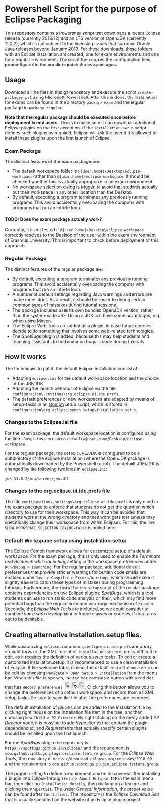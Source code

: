 # Powershell Script for the purpose of Eclipse Packaging

This repository contains a Powershell script that downloads a recent Eclipse release (currently 2018/12) and an LTS version of OpenJDK (currently 11.0.2),
which is not subject to the licensing issues that surround Oracle Java releases beyond January 2019.
For these downloads, those folders with an Eclipse installation are created, one for exam environments and one for a regular environment. The script then
copies the configuration files preconfigured in the src dir to patch the two packages.

## Usage

Download all the files in this git repository and execute the script `create-packages.ps1` using Microsoft Powershell. After this is done, the installation for exams can be found in the directory `package-exam` and
the regular package in `package-regular`.

**Note that the regular package should be executed once before deployment to end users**. This is to make sure it can download additional Eclipse plugins on the first execution. If the `installation.setup` script defines such plugins as required, Eclipse will ask the user if it is allowed to install these plugins upon the first launch of Eclipse.

### Exam Package

The distinct features of the exam package are:

* The default workspace folder is `@{user.home}\Desktop\eclipse-workspace` rather than `@{user.home}\eclipse-workspace`. It should be checked whether this is actually appropriate in an exam environment.
* No workspace selection dialog is trigger, to avoid that students actually put their workspace in any other location than the Desktop.
* By default, executing a program terminates any previously running programs. This avoid accidentally overloading the computer with programs that run an infinite loop.

#### TODO: Does the exam package actually work?

Currently, it is not tested if `@{user.home}\Desktop\eclipse-workspace` correctly resolves to the Desktop of the user within the exam environment of Erasmus University. This is important to check before deployment of this approach.

### Regular Package

The distinct features of the regular package are:

* By default, executing a program terminates any previously running programs. This avoid accidentally overloading the computer with programs that run an infinite loop.
* A number of default settings regarding Java warnings and errors are made more strict. As a result, it should be easier to debug certain common types of mistakes during tutorial sessions.
* The package includes uses its own bundled OpenJDK version, rather than the system-wide JRE. Using a JDK can have some advantages, e.g. when using Maven.
* The Eclipse Web Tools are added as a plugin, in case future courses decide to do something that involves some web-related technologies.
* The SpotBugs plugin is added, because this may help students and teaching assistants to find common bugs in code during tutorials

## How it works

The techniques to patch the default Eclipse installation consist of:

* Adapting `eclipse.ini` for the default workspace location and the choice of the JRE/JDK
* Adapting the launch behavior of Eclipse via the file `configuration\.settings\org.eclipse.ui.ide.prefs`.
* The default preferences of new workspaces are adapted by means of setup-tasks in an [Oomph](https://projects.eclipse.org/projects/tools.oomph) setup script, which is stored in `configuration\org.eclipse.oomph.setup\installation.setup`.

### Changes to the Eclipse.ini file

For the exam package, the default workspace location is configured using the line `-Dosgi.instance.area.default=@user.home/Desktop/eclipse-workspace`.

For the regular package, the default JRE/JDK is configured to be a subdirectory of the eclipse installation (where the OpenJDK package is automatically downloaded by the Powershell script). The default JRE/JDK is changed by the following two lines in `eclipse.ini`:

```-vm
jdk-11.0.2/bin/server/jvm.dll
```

### Changes to the org.eclipse.ui.ide.prefs file

The file `configuration\.settings\org.eclipse.ui.ide.prefs` is only used in the exam package to enforce that students do not get the question which directory to use for their workspace. This way, it can be avoided that students work in the wrong directory and their work gets lost (unless they specifically change their workspace from within Eclipse). For this, the line `SHOW_WORKSPACE_SELECTION_DIALOG=false` is added here.

### Default Workspace setup using installation.setup

The Eclipse Oomph framework allows for customized setup of a default workspace. For the exam package, this is only used to enable the *Terminate and Relaunch while launching* setting in the workspace preferences under `Run/Debug > Launching`. For the regular package, additional default preferences that provide stricter warnings for certain code smells are enabled under `Java > Compiler > Errors/Warnings`, which should make it slightly easier to catch these types of mistakes during programming tutorials. Furthermore, the `installation.setup` script of the regular package contains dependencies on two Eclipse plugins: *SpotBugs*, which is a tool students can use to run static code analysis on their, which may find more potential bugs than the regular error and warnings mechanism of Eclipse. Secondly, the *Eclipse Web Tools* are included, so we could consider to combine some web development in future classes or courses, if that turns out to be desirable.

## Creating alternative installation.setup files.

While customizing `eclipse.ini` and `org.eclipse.ui.ide.prefs` are pretty straight forward, the XML format of `installation.setup` is pretty difficult to edit, as it requires the definition of various *setup tasks*. To edit or create a customized installation.setup, it is recommended to use a clean installation of Eclipse. If the welcome tab is closed, the default `installation.setup` can be edit by choosing `Navigate > Open Setup > Installation` from the menu bar. When this file is openen, the toolbar contains a button with a red dot that has `Record preferences` ![Set of buttons that include the Record preferences button](record-preferences.png "Record preferences button set"). Clicking this button allows you to change the preferences of a default workspace, and record them as XML setup tasks. Be sure to save the file after the preferences are recorded.

The default installation of plugins can be added to the installation file by clicking right mouse on the Installation file item in the tree, and then choosing `New Child > P2 Director`. By right clicking on the newly added *P2 Director* node, it is possible to add *Repositories* that contain the plugin dependencies, and *Requirements* that actually specify certain plugins should be installed upon the first launch. 

For the *SpotBugs* plugin the repository is `https://spotbugs.github.io/eclipse/` and the requirement is `com.github.spotbugs.plugin.eclipse.feature.group`. For the *Eclipse Web Tools*, the repository is `https://download.eclipse.org/releases/2018-09` and the requirement is `com.github.spotbugs.plugin.eclipse.feature.group`.

The proper setting to define a requirement can be discovered after installing a plugin into Eclipse through `Help > About Eclipse IDE` in the main menu bar, then clicking `Installation details`, then clicking on a feature and clicking the `Properties`. The under *General Information*, the proper value can be found after `Identifier:`. The repository is the *Eclipse Download Site* that is usually specified on the website of an Eclipse plugin project.
 